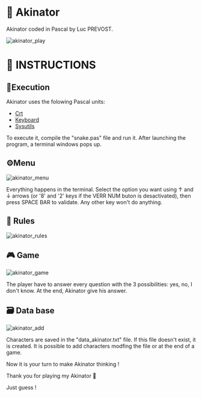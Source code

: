 # 🧞 Akinator

Akinator coded in Pascal by Luc PREVOST.

![akinator_play](https://user-images.githubusercontent.com/52052772/141130701-61c0ddff-0e6d-40f6-9885-43e914cb25ae.png)

📃 INSTRUCTIONS
============
## 🚀Execution
Akinator uses the folowing Pascal units:
- [Crt](https://wiki.freepascal.org/Crt)
- [Keyboard](https://www.freepascal.org/docs-html/rtl/keyboard/index.html)
- [Sysutils](https://www.freepascal.org/docs-html/rtl/sysutils/index.html)

To execute it, compile the "snake.pas" file and run it. After launching the program, a terminal windows pops up.

## ⚙️Menu
![akinator_menu](https://user-images.githubusercontent.com/52052772/141129466-4dc68027-2a09-41de-9a8e-82a7bd42b9ea.png)

Everything happens in the terminal. Select the option you want using ↑ and ↓ arrows (or '8' and '2' keys if the VERR NUM buton is desactivated), then press SPACE BAR to validate. Any other key won't do anything.

## 📏 Rules
![akinator_rules](https://user-images.githubusercontent.com/52052772/141129763-280c5060-351e-47ff-b2fd-1e60e83e89d5.png)

## 🎮 Game
![akinator_game](https://user-images.githubusercontent.com/52052772/141130235-5a5f948b-43e0-4184-a26a-f768fdf9cfe2.png)

The player have to answer every question with the 3 possibilities: yes, no, I don't know. At the end, Akinator give his answer.

## 🗃️ Data base
![akinator_add](https://user-images.githubusercontent.com/52052772/141131399-4b01adba-2c72-43d5-96b3-8e953cde1847.png)

Characters are saved in the "data_akinator.txt" file. If this file doesn't exist, it is created. It is possible to add characters modfing the file or at the end of a game.

Now it is your turn to make Akinator thinking !

Thank you for playing my Akinator 🙂

Just guess !
